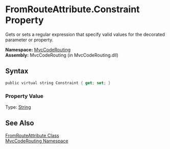 FromRouteAttribute.Constraint Property
======================================
Gets or sets a regular expression that specify valid values for the decorated parameter or property.

**Namespace:** [MvcCodeRouting][1]  
**Assembly:** MvcCodeRouting (in MvcCodeRouting.dll)

Syntax
------

```csharp
public virtual string Constraint { get; set; }
```

### Property Value
Type: [String][2]

See Also
--------
[FromRouteAttribute Class][3]  
[MvcCodeRouting Namespace][1]  

[1]: ../README.md
[2]: http://msdn.microsoft.com/en-us/library/s1wwdcbf
[3]: README.md